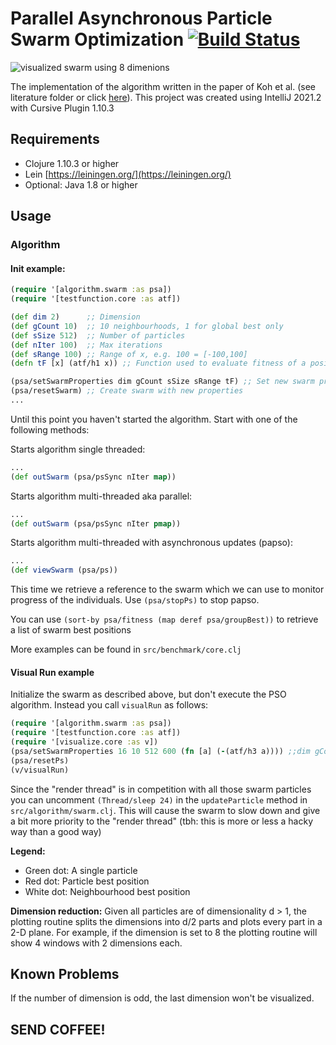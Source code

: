 # Parallel Asynchronous Particle Swarm Optimization  [![Build Status](https://app.travis-ci.com/wurstbroteater/papso.svg?token=p8UbHeQhFdd4xZrZhbxs&branch=main)](https://app.travis-ci.com/wurstbroteater/papso)

![visualized swarm using 8 dimenions](https://github.com/wurstbroteater/papso/tree/main/doc/logo.png)

The implementation of the algorithm written in the paper of Koh et al. (see literature folder or click [here](https://www.ncbi.nlm.nih.gov/pmc/articles/PMC1769316/)). This project was created using IntelliJ 2021.2 with Cursive Plugin 1.10.3

## Requirements
 - Clojure 1.10.3 or higher
 - Lein [https://leiningen.org/](https://leiningen.org/)
 - Optional: Java 1.8 or higher

## Usage
### Algorithm

#### Init example:
```clojure
(require '[algorithm.swarm :as psa])
(require '[testfunction.core :as atf])

(def dim 2)      ;; Dimension
(def gCount 10)  ;; 10 neighbourhoods, 1 for global best only
(def sSize 512)  ;; Number of particles
(def nIter 100)  ;; Max iterations
(def sRange 100) ;; Range of x, e.g. 100 = [-100,100]
(defn tF [x] (atf/h1 x)) ;; Function used to evaluate fitness of a position

(psa/setSwarmProperties dim gCount sSize sRange tF) ;; Set new swarm properties
(psa/resetSwarm) ;; Create swarm with new properties
...
```
Until this point you haven't started the algorithm. Start with one of the following methods:

Starts algorithm single threaded:
```clojure
...
(def outSwarm (psa/psSync nIter map))
```

Starts algorithm multi-threaded aka parallel:
```clojure
...
(def outSwarm (psa/psSync nIter pmap))
```

Starts algorithm multi-threaded with asynchronous updates (papso):
```clojure
...
(def viewSwarm (psa/ps))
```
This time we retrieve a reference to the swarm which we can use to monitor progress of the individuals.
Use `(psa/stopPs)` to stop papso.

You can use `(sort-by psa/fitness (map deref psa/groupBest))` to retrieve a list of swarm best positions

More examples can be found in `src/benchmark/core.clj`

#### Visual Run example
Initialize the swarm as described above, but don't execute the PSO algorithm. Instead you call `visualRun` as follows:
```clojure
(require '[algorithm.swarm :as psa])
(require '[testfunction.core :as atf])
(require '[visualize.core :as v])
(psa/setSwarmProperties 16 10 512 600 (fn [a] (-(atf/h3 a)))) ;;dim gCount sSize nIter sRange tF
(psa/resetPs)
(v/visualRun)
```
Since the "render thread" is in competition with all those swarm particles you can uncomment `(Thread/sleep 24)` in the `updateParticle` method in `src/algorithm/swarm.clj`. This will cause the swarm to slow down and give a bit more priority to the "render thread" (tbh: this is more or less a hacky way than a good way)

**Legend:**
- Green dot: A single particle
- Red dot: Particle best position
- White dot: Neighbourhood best position

**Dimension reduction:**
Given all particles are of dimensionality d > 1, the plotting routine splits the dimensions into d/2 parts and plots every part in a 2-D plane.
For example, if the dimension is set to 8 the plotting routine will show 4 windows with 2 dimensions each.

## Known Problems
If the number of dimension is odd, the last dimension won't be visualized.

## SEND COFFEE!
